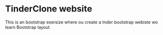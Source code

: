 # TinderClone website
 This is an bootstrap exersize where ou create a tnder bootstrap webiste wo learn Bootstrap layout
